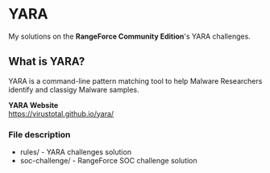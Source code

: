 # YARA 
My solutions on the <b>RangeForce Community Edition</b>'s YARA challenges.

## What is YARA?
YARA is a command-line pattern matching tool to help Malware Researchers identify and classigy Malware samples.

<b>YARA Website</b><br>
https://virustotal.github.io/yara/

### File description
* rules/ - YARA challenges solution
* soc-challenge/ - RangeForce SOC challenge solution
